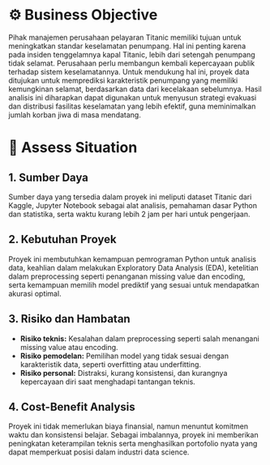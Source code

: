 # ⚙️ Business Objective
Pihak manajemen perusahaan pelayaran Titanic memiliki tujuan untuk meningkatkan standar keselamatan penumpang. Hal ini penting karena pada insiden tenggelamnya kapal Titanic, lebih dari setengah penumpang tidak selamat. Perusahaan perlu membangun kembali kepercayaan publik terhadap sistem keselamatannya. Untuk mendukung hal ini, proyek data ditujukan untuk memprediksi karakteristik penumpang yang memiliki kemungkinan selamat, berdasarkan data dari kecelakaan sebelumnya. Hasil analisis ini diharapkan dapat digunakan untuk menyusun strategi evakuasi dan distribusi fasilitas keselamatan yang lebih efektif, guna meminimalkan jumlah korban jiwa di masa mendatang.

# 📍 Assess Situation
## 1. Sumber Daya
Sumber daya yang tersedia dalam proyek ini meliputi dataset Titanic dari Kaggle, Jupyter Notebook sebagai alat analisis, pemahaman dasar Python dan statistika, serta waktu kurang lebih 2 jam per hari untuk pengerjaan.  

## 2. Kebutuhan Proyek
Proyek ini membutuhkan kemampuan pemrograman Python untuk analisis data, keahlian dalam melakukan Exploratory Data Analysis (EDA), ketelitian dalam preprocessing seperti penanganan missing value dan encoding, serta kemampuan memilih model prediktif yang sesuai untuk mendapatkan akurasi optimal.
 
## 3. Risiko dan Hambatan
- **Risiko teknis:** Kesalahan dalam preprocessing seperti salah menangani missing value atau encoding.  
- **Risiko pemodelan:** Pemilihan model yang tidak sesuai dengan karakteristik data, seperti overfitting atau underfitting.  
- **Risiko personal:** Distraksi, kurang konsistensi, dan kurangnya kepercayaan diri saat menghadapi tantangan teknis.

## 4. Cost-Benefit Analysis
Proyek ini tidak memerlukan biaya finansial, namun menuntut komitmen waktu dan konsistensi belajar. Sebagai imbalannya, proyek ini memberikan peningkatan keterampilan teknis serta menghasilkan portofolio nyata yang dapat memperkuat posisi dalam industri data science. 


